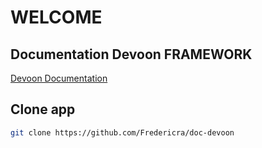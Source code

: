 # WELCOME



## Documentation Devoon FRAMEWORK
[Devoon Documentation](https://doc-devoon.onrender.com/)

## Clone app

```bash
git clone https://github.com/Fredericra/doc-devoon

```
